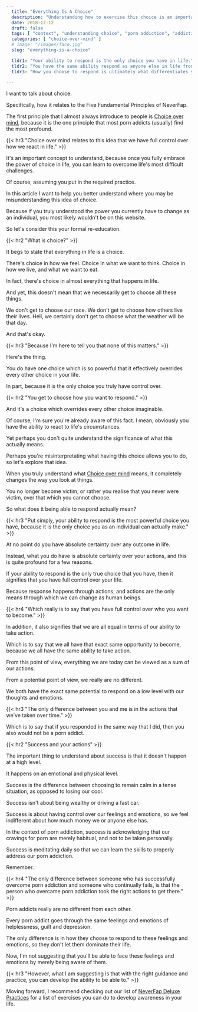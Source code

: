 ```yaml
---
  title: "Everything Is A Choice"
  description: "Understanding how to exercise this choice is an important part of overcoming porn addiction."
  date: 2018-12-12
  draft: false
  tags: [ "context", "understanding choice", "porn addiction", "addiction", "awareness", "nofap", "neverfap", "neverfap deluxe" ]
  categories: [ "choice-over-mind" ]
  # image: "/images/face.jpg"
  slug: "everything-is-a-choice"

  tldr1: "Your ability to respond is the only choice you have in life."
  tldr2: "You have the same ability respond as anyone else in life from an emotional point of view."
  tldr3: "How you choose to respond is ultimately what differentiates you with anyone else in life."

---
```


<!-- Very Happy With Edit -->


I want to talk about choice.

Specifically, how it relates to the Five Fundamental Principles of NeverFap.

The first principle that I almost always introduce to people is <u>Choice over mind</u>, because it is the one principle that most porn addicts (usually) find the most profound. 


{{< hr3 "Choice over mind relates to this idea that we have full control over how we react in life." >}}


It's an important concept to understand, because once you fully embrace the power of choice in life, you can learn to overcome life's most difficult challenges.

Of course, assuming you put in the required practice.

In this article I want to help you better understand where you may be misunderstanding this idea of choice.

Because if you truly understood the power you currently have to change as an individual, you most likely wouldn't be on this website.

So let's consider this your formal re-education.


{{< hr2 "What is choice?" >}}


It begs to state that everything in life is a choice.

There's choice in how we feel. Choice in what we want to think. Choice in how we live, and what we want to eat. 

In fact, there's choice in almost everything that happens in life.

And yet, this doesn't mean that we necessarily get to choose all these things.

We don't get to choose our race. We don't get to choose how others live their lives. Hell, we certainly don't get to choose what the weather will be that day. 

And that's okay.


{{< hr3 "Because I'm here to tell you that none of this matters." >}}


Here's the thing.

You do have one choice which is so powerful that it effectively overrides every other choice in your life.

In part, because it is the only choice you truly have control over.


{{< hr2 "You get to choose how you want to respond." >}}


And it's a choice which overrides every other choice imaginable. 

Of course, I'm sure you're already aware of this fact. I mean, obviously you have the ability to react to life's circumstances.

Yet perhaps you don't quite understand the significance of what this actually means.

Perhaps you're misinterpretating what having this choice allows you to do, so let's explore that idea.

When you truly understand what <u>Choice over mind</u> means, it completely changes the way you look at things. 

You no longer become victim, or rather you realise that you never were victim, over that which you cannot choose.

So what does it being able to respond actually mean?


{{< hr3 "Put simply, your ability to respond is the most powerful choice you have, because it is the only choice you as an individual can actually make." >}}


At no point do you have absolute certainty over any outcome in life. 

Instead, what you do have is absolute certainty over your actions, and this is quite profound for a few reasons.

If your ability to respond is the only true choice that you have, then it signifies that you have full control over your life.

Because response happens through actions, and actions are the only means through which we can change as human beings. 


{{< hr4 "Which really is to say that you have full control over who you want to become." >}}


In addition, it also signifies that we are all equal in terms of our ability to take action.

Which is to say that we all have that exact same opportunity to become, because we all have the same ability to take action.

From this point of view, everything we are today can be viewed as a sum of our actions.

From a potential point of view, we really are no different.

We both have the exact same potential to respond on a low level with our thoughts and emotions.


{{< hr3 "The only difference between you and me is in the actions that we've taken over time." >}}
 

Which is to say that if you responded in the same way that I did, then you also would not be a porn addict.


{{< hr2 "Success and your actions" >}}


The important thing to understand about success is that it doesn't happen at a high level.

It happens on an emotional and physical level. 

Success is the difference between choosing to remain calm in a tense situation, as opposed to losing our cool. 

Success isn't about being wealthy or driving a fast car.

Success is about having control over our feelings and emotions, so we feel indifferent about how much money we or anyone else has.

In the context of porn addiction, success is acknowledging that our cravings for porn are merely habitual, and not to be taken personally. 

Success is meditating daily so that we can learn the skills to properly address our porn addiction.

Remember.


{{< hr4 "The only difference between someone who has successfully overcome porn addiction and someone who continually fails, is that the person who overcame porn addiction took the right actions to get there." >}}


Porn addicts really are no different from each other.

Every porn addict goes through the same feelings and emotions of helplessness, guilt and depression.

The only difference is in how they choose to respond to these feelings and emotions, so they don't let them dominate their life. 

Now, I'm not suggesting that you'll be able to face these feelings and emotions by merely being aware of them.


{{< hr3 "However, what I am suggesting is that with the right guidance and practice, you can develop the ability to be able to." >}}


Moving forward, I recommend checking out our list of <a class="link" href="">NeverFap Deluxe Practices</a> for a list of exercises you can do to develop awareness in your life.


